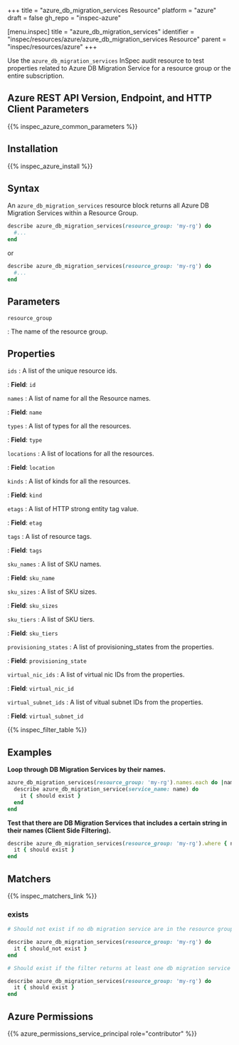 +++
title = "azure_db_migration_services Resource"
platform = "azure"
draft = false
gh_repo = "inspec-azure"

[menu.inspec]
title = "azure_db_migration_services"
identifier = "inspec/resources/azure/azure_db_migration_services Resource"
parent = "inspec/resources/azure"
+++

Use the `azure_db_migration_services` InSpec audit resource to test properties related to Azure DB Migration Service for a resource group or the entire subscription.

## Azure REST API Version, Endpoint, and HTTP Client Parameters

{{% inspec_azure_common_parameters %}}

## Installation

{{% inspec_azure_install %}}

## Syntax

An `azure_db_migration_services` resource block returns all Azure DB Migration Services within a Resource Group.

```ruby
describe azure_db_migration_services(resource_group: 'my-rg') do
  #...
end
```

or

```ruby
describe azure_db_migration_services(resource_group: 'my-rg') do
  #...
end
```

## Parameters

`resource_group`

: The name of the resource group.

## Properties

`ids`
: A list of the unique resource ids.

: **Field**: `id`

`names`
: A list of name for all the Resource names.

: **Field**: `name`

`types`
: A list of types for all the resources.

: **Field**: `type`

`locations`
: A list of locations for all the resources.

: **Field**: `location`

`kinds`
: A list of kinds for all the resources.

: **Field**: `kind`

`etags`
: A list of HTTP strong entity tag value.

: **Field**: `etag`

`tags`
: A list of resource tags.

: **Field**: `tags`

`sku_names`
: A list of SKU names.

: **Field**: `sku_name`

`sku_sizes`
: A list of SKU sizes.

: **Field**: `sku_sizes`

`sku_tiers`
: A list of SKU tiers.

: **Field**: `sku_tiers`

`provisioning_states`
: A list of provisioning_states from the properties.

: **Field**: `provisioning_state`

`virtual_nic_ids`
: A list of virtual nic IDs from the properties.

: **Field**: `virtual_nic_id`

`virtual_subnet_ids`
: A list of vitual subnet IDs from the properties.

: **Field**: `virtual_subnet_id`

{{% inspec_filter_table %}}

## Examples

**Loop through DB Migration Services by their names.**

```ruby
azure_db_migration_services(resource_group: 'my-rg').names.each do |name|
  describe azure_db_migration_service(service_name: name) do
    it { should exist }
  end
end
```

**Test that there are DB Migration Services that includes a certain string in their names (Client Side Filtering).**

```ruby
describe azure_db_migration_services(resource_group: 'my-rg').where { name.include?('UAT') } do
  it { should exist }
end
```

## Matchers

{{% inspec_matchers_link %}}

### exists

```ruby
# Should not exist if no db migration service are in the resource group

describe azure_db_migration_services(resource_group: 'my-rg') do
  it { should_not exist }
end

# Should exist if the filter returns at least one db migration service

describe azure_db_migration_services(resource_group: 'my-rg') do
  it { should exist }
end
```

## Azure Permissions

{{% azure_permissions_service_principal role="contributor" %}}
